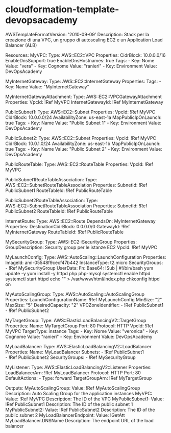 # cloudformation-template-devopsacademy
AWSTemplateFormatVersion: '2010-09-09'
Description: Stack per la creazione di una VPC, un gruppo di autoscaling EC2 e un Application Load Balancer (ALB)

Resources:
  MyVPC:
    Type: AWS::EC2::VPC
    Properties:
      CidrBlock: 10.0.0.0/16
      EnableDnsSupport: true
      EnableDnsHostnames: true
      Tags:
        - Key: Nome
          Value: "vera"
        - Key: Cognome
          Value: "ranieri"
        - Key: Environment
          Value: DevOpsAcademy

  MyInternetGateway:
    Type: AWS::EC2::InternetGateway
    Properties:
      Tags:
        - Key: Name
          Value: "MyInternetGateway"

  MyInternetGatewayAttachment:
    Type: AWS::EC2::VPCGatewayAttachment
    Properties:
      VpcId: !Ref MyVPC
      InternetGatewayId: !Ref MyInternetGateway
  
  PublicSubnet1:
    Type: AWS::EC2::Subnet
    Properties:
      VpcId: !Ref MyVPC
      CidrBlock: 10.0.0.0/24
      AvailabilityZone: us-east-1a
      MapPublicIpOnLaunch: true
      Tags:
        - Key: Name
          Value: "Public Subnet 1"
        - Key: Environment
          Value: DevOpsAcademy

  PublicSubnet2:
    Type: AWS::EC2::Subnet
    Properties:
      VpcId: !Ref MyVPC
      CidrBlock: 10.0.1.0/24
      AvailabilityZone: us-east-1b
      MapPublicIpOnLaunch: true
      Tags:
        - Key: Name
          Value: "Public Subnet 2"
        - Key: Environment
          Value: DevOpsAcademy

  PublicRouteTable:
    Type: AWS::EC2::RouteTable
    Properties:
      VpcId: !Ref MyVPC

  PublicSubnet1RouteTableAssociation:
    Type: AWS::EC2::SubnetRouteTableAssociation
    Properties:
      SubnetId: !Ref PublicSubnet1
      RouteTableId: !Ref PublicRouteTable

  PublicSubnet2RouteTableAssociation:
    Type: AWS::EC2::SubnetRouteTableAssociation
    Properties:
      SubnetId: !Ref PublicSubnet2
      RouteTableId: !Ref PublicRouteTable

  InternetRoute:
    Type: AWS::EC2::Route
    DependsOn: MyInternetGateway
    Properties:
      DestinationCidrBlock: 0.0.0.0/0
      GatewayId: !Ref MyInternetGateway
      RouteTableId: !Ref PublicRouteTable

  MySecurityGroup:
    Type: AWS::EC2::SecurityGroup
    Properties:
      GroupDescription: Security group per le istanze EC2
      VpcId: !Ref MyVPC

  MyLaunchConfig:
    Type: AWS::AutoScaling::LaunchConfiguration
    Properties:
      ImageId: ami-05548f9cecf47b442
      InstanceType: t2.micro
      SecurityGroups:
        - !Ref MySecurityGroup
      UserData:
        Fn::Base64: !Sub |
          #!/bin/bash
          yum update -y
          yum install -y httpd php php-mysql
          systemctl enable httpd
          systemctl start httpd
          echo "<?php phpinfo(); ?>" > /var/www/html/index.php
          chkconfig httpd on

  MyAutoScalingGroup:
    Type: AWS::AutoScaling::AutoScalingGroup
    Properties:
      LaunchConfigurationName: !Ref MyLaunchConfig
      MinSize: "2"
      MaxSize: "5"
      DesiredCapacity: "2"
      VPCZoneIdentifier:
        - !Ref PublicSubnet1  
        - !Ref PublicSubnet2  

  MyTargetGroup:
    Type: AWS::ElasticLoadBalancingV2::TargetGroup
    Properties:
      Name: MyTargetGroup
      Port: 80
      Protocol: HTTP
      VpcId: !Ref MyVPC
      TargetType: instance
      Tags:
        - Key: Nome
          Value: "veronica"
        - Key: Cognome
          Value: "ranieri"
        - Key: Environment
          Value: DevOpsAcademy

  MyLoadBalancer:
    Type: AWS::ElasticLoadBalancingV2::LoadBalancer
    Properties:
      Name: MyLoadBalancer
      Subnets:
        - !Ref PublicSubnet1  
        - !Ref PublicSubnet2
      SecurityGroups:
        - !Ref MySecurityGroup

  MyListener:
    Type: AWS::ElasticLoadBalancingV2::Listener
    Properties:
      LoadBalancerArn: !Ref MyLoadBalancer
      Protocol: HTTP
      Port: 80
      DefaultActions:
        - Type: forward
          TargetGroupArn: !Ref MyTargetGroup

Outputs:
  MyAutoScalingGroup:
    Value: !Ref MyAutoScalingGroup
    Description: Auto Scaling Group for the application instances
  MyVPC:
    Value: !Ref MyVPC
    Description: The ID of the VPC
  MyPublicSubnet1:
    Value: !Ref PublicSubnet1
    Description: The ID of the public subnet 1
  MyPublicSubnet2:
    Value: !Ref PublicSubnet2
    Description: The ID of the public subnet 2
  MyLoadBalancerEndpoint:
    Value: !GetAtt MyLoadBalancer.DNSName
    Description: The endpoint URL of the load balancer
